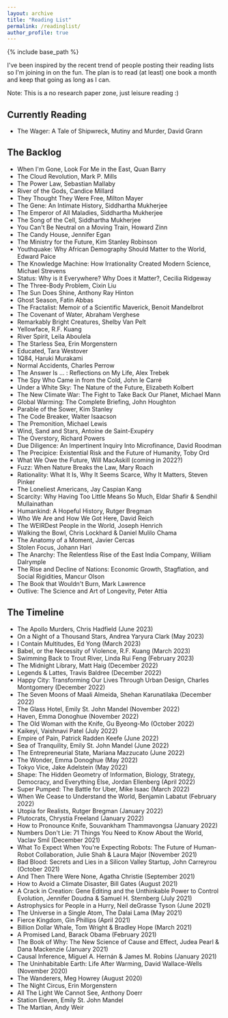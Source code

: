 ```yaml
---
layout: archive
title: "Reading List"
permalink: /readinglist/
author_profile: true
---
```


{% include base_path %}

I've been inspired by the recent trend of people posting their reading lists so I'm joining in on the fun. The plan is to read (at least) one book a month and keep that going as long as I can.

Note: This is a no research paper zone, just leisure reading :) 

## Currently Reading
* The Wager: A Tale of Shipwreck, Mutiny and Murder, David Grann

## The Backlog
* When I'm Gone, Look For Me in the East, Quan Barry
* The Cloud Revolution, Mark P. Mills
* The Power Law, Sebastian Mallaby
* River of the Gods, Candice Millard
* They Thought They Were Free, Milton Mayer
* The Gene: An Intimate History, Siddhartha Mukherjee
* The Emperor of All Maladies, Siddhartha Mukherjee
* The Song of the Cell, Siddhartha Mukherjee
* You Can't Be Neutral on a Moving Train, Howard Zinn
* The Candy House, Jennifer Egan
* The Ministry for the Future, Kim Stanley Robinson
* Youthquake: Why African Demography Should Matter to the World, Edward Paice
* The Knowledge Machine: How Irrationality Created Modern Science, Michael Strevens
* Status: Why is it Everywhere? Why Does it Matter?, Cecilia Ridgeway
* The Three-Body Problem, Cixin Liu
* The Sun Does Shine, Anthony Ray Hinton
* Ghost Season, Fatin Abbas
* The Fractalist: Memoir of a Scientific Maverick, Benoit Mandelbrot
* The Covenant of Water, Abraham Verghese
* Remarkably Bright Creatures, Shelby Van Pelt
* Yellowface, R.F. Kuang
* River Spirit, Leila Aboulela
* The Starless Sea, Erin Morgenstern
* Educated, Tara Westover
* 1Q84, Haruki Murakami
* Normal Accidents, Charles Perrow
* The Answer Is … : Reflections on My Life, Alex Trebek
* The Spy Who Came in from the Cold, John le Carré
* Under a White Sky: The Nature of the Future, Elizabeth Kolbert
* The New Climate War: The Fight to Take Back Our Planet, Michael Mann
* Global Warming: The Complete Briefing, John Houghton
* Parable of the Sower, Kim Stanley
* The Code Breaker, Walter Isaacson
* The Premonition, Michael Lewis
* Wind, Sand and Stars, Antoine de Saint-Exupéry
* The Overstory, Richard Powers
* Due Diligence: An Impertinent Inquiry Into Microfinance, David Roodman
* The Precipice: Existential Risk and the Future of Humanity, Toby Ord
* What We Owe the Future, Will MacAskill (coming in 2022?)
* Fuzz: When Nature Breaks the Law, Mary Roach
* Rationality: What It Is, Why It Seems Scarce, Why It Matters, Steven Pinker
* The Loneliest Americans, Jay Caspian Kang
* Scarcity: Why Having Too Little Means So Much, Eldar Shafir & Sendhil Mullainathan
* Humankind: A Hopeful History, Rutger Bregman
* Who We Are and How We Got Here, David Reich
* The WEIRDest People in the World, Joseph Henrich
* Walking the Bowl, Chris Lockhard & Daniel Mulilo Chama
* The Anatomy of a Moment, Javier Cercas
* Stolen Focus, Johann Hari
* The Anarchy: The Relentless Rise of the East India Company, William Dalrymple
* The Rise and Decline of Nations: Economic Growth, Stagflation, and Social Rigidities, Mancur Olson
* The Book that Wouldn't Burn, Mark Lawrence
* Outlive: The Science and Art of Longevity, Peter Attia

## The Timeline
* The Apollo Murders, Chris Hadfield (June 2023)
* On a Night of a Thousand Stars, Andrea Yaryura Clark (May 2023)
* I Contain Multitudes, Ed Yong (March 2023)
* Babel, or the Necessity of Violence, R.F. Kuang (March 2023)
* Swimming Back to Trout River, Linda Rui Feng (February 2023)
* The Midnight Library, Matt Haig (December 2022)
* Legends & Lattes, Travis Baldree (December 2022)
* Happy City: Transforming Our Lives Through Urban Design, Charles Montgomery (December 2022)
* The Seven Moons of Maali Almeida, Shehan Karunatilaka (December 2022)
* The Glass Hotel, Emily St. John Mandel (November 2022)
* Haven, Emma Donoghue (November 2022)
* The Old Woman with the Knife, Gu Byeong-Mo (October 2022)
* Kaikeyi, Vaishnavi Patel (July 2022)
* Empire of Pain, Patrick Radden Keefe (June 2022)
* Sea of Tranquility, Emily St. John Mandel (June 2022)
* The Entrepreneurial State, Mariana Mazzucato (June 2022)
* The Wonder, Emma Donoghue (May 2022)
* Tokyo Vice, Jake Adelstein (May 2022)
* Shape: The Hidden Geometry of Information, Biology, Strategy, Democracy, and Everything Else, Jordan Ellenberg (April 2022)
* Super Pumped: The Battle for Uber, Mike Isaac (March 2022)
* When We Cease to Understand the World, Benjamin Labatut (February 2022)
* Utopia for Realists, Rutger Bregman (January 2022)
* Plutocrats, Chrystia Freeland (January 2022)
* How to Pronounce Knife, Souvankham Thammavongsa (January 2022)
* Numbers Don't Lie: 71 Things You Need to Know About the World, Vaclav Smil (December 2021)
* What To Expect When You're Expecting Robots: The Future of Human-Robot Collaboration, Julie Shah & Laura Major (November 2021)
* Bad Blood: Secrets and Lies in a Silicon Valley Startup, John Carreyrou (October 2021)
* And Then There Were None, Agatha Christie (September 2021)
* How to Avoid a Climate Disaster, Bill Gates (August 2021)
* A Crack in Creation: Gene Editing and the Unthinkable Power to Control Evolution, Jennifer Doudna & Samuel H. Sternberg (July 2021)
* Astrophysics for People in a Hurry, Neil deGrasse Tyson (June 2021)
* The Universe in a Single Atom, The Dalai Lama (May 2021)
* Fierce Kingdom, Gin Phillips (April 2021)
* Billion Dollar Whale, Tom Wright & Bradley Hope (March 2021)
* A Promised Land, Barack Obama (February 2021)
* The Book of Why: The New Science of Cause and Effect, Judea Pearl & Dana Mackenzie (January 2021)
* Causal Inference, Miguel A. Hernán & James M. Robins (January 2021)
* The Uninhabitable Earth: Life After Warming, David Wallace-Wells (November 2020)
* The Wanderers, Meg Howrey (August 2020)
* The Night Circus, Erin Morgenstern
* All The Light We Cannot See, Anthony Doerr
* Station Eleven, Emily St. John Mandel
* The Martian, Andy Weir
